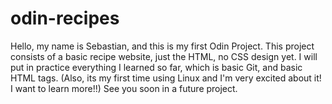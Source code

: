 # odin-recipes
Hello, my name is Sebastian, and this is my first Odin Project.
This project consists of a basic recipe website, just the HTML, no CSS design yet.
I will put in practice everything I learned so far, which is basic Git, and basic HTML tags. (Also, its my first time using Linux and I'm very excited about it! I want to learn more!!)
See you soon in a future project.
